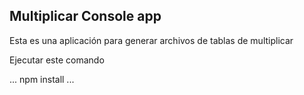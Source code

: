 ## Multiplicar Console app

Esta es una aplicación para generar archivos de tablas de multiplicar

Ejecutar este comando

...
npm install
...